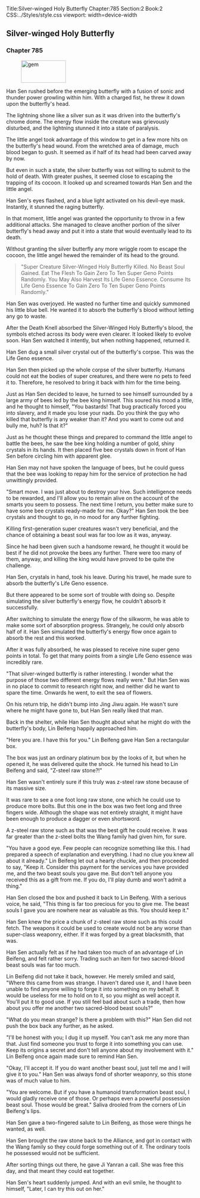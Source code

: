 Title:Silver-winged Holy Butterfly 
Chapter:785 
Section:2 
Book:2 
CSS:../Styles/style.css 
viewport: width=device-width
  
## Silver-winged Holy Butterfly
### Chapter 785 
<figure>
	<img src="../Images/gem.gif" alt="gem" id="gem" width="120" height="60" />
</figure>
  

  
  Han Sen rushed before the emerging butterfly with a fusion of sonic and thunder power growling within him. With a charged fist, he threw it down upon the butterfly's head.

The lightning shone like a silver sun as it was driven into the butterfly's chrome dome. The energy flow inside the creature was grievously disturbed, and the lightning stunned it into a state of paralysis.

The little angel took advantage of this window to get in a few more hits on the butterfly's head wound. From the wretched area of damage, much blood began to gush. It seemed as if half of its head had been carved away by now.

But even in such a state, the silver butterfly was not willing to submit to the hold of death. With greater pushes, it seemed close to escaping the trapping of its cocoon. It looked up and screamed towards Han Sen and the little angel.

Han Sen's eyes flashed, and a blue light activated on his devil-eye mask. Instantly, it stunned the raging butterfly.

In that moment, little angel was granted the opportunity to throw in a few additional attacks. She managed to cleave another portion of the silver butterfly's head away and put it into a state that would eventually lead to its death.

Without granting the silver butterfly any more wriggle room to escape the cocoon, the little angel hewed the remainder of its head to the ground.

> "Super Creature Silver-Winged Holy Butterfly Killed. No Beast Soul Gained. Eat The Flesh To Gain Zero To Ten Super Geno Points Randomly. You May Also Harvest Its Life Geno Essence. Consume Its Life Geno Essence To Gain Zero To Ten Super Geno Points Randomly."

Han Sen was overjoyed. He wasted no further time and quickly summoned his little blue bell. He wanted it to absorb the butterfly's blood without letting any go to waste.

After the Death Knell absorbed the Silver-Winged Holy Butterfly's blood, the symbols etched across its body were even clearer. It looked likely to evolve soon. Han Sen watched it intently, but when nothing happened, returned it.

Han Sen dug a small silver crystal out of the butterfly's corpse. This was the Life Geno essence.

Han Sen then picked up the whole corpse of the silver butterfly. Humans could not eat the bodies of super creatures, and there were no pets to feed it to. Therefore, he resolved to bring it back with him for the time being.

Just as Han Sen decided to leave, he turned to see himself surrounded by a large army of bees led by the bee king himself. This soured his mood a little, and he thought to himself, "You bastards! That bug practically forced you into slavery, and it made you lose your nads. Do you think the guy who killed that butterfly is any weaker than it? And you want to come out and bully me, huh? Is that it?"

Just as he thought these things and prepared to command the little angel to battle the bees, he saw the bee king holding a number of gold, shiny crystals in its hands. It then placed five bee crystals down in front of Han Sen before circling him with apparent glee.

Han Sen may not have spoken the language of bees, but he could guess that the bee was looking to repay him for the service of protection he had unwittingly provided.

"Smart move. I was just about to destroy your hive. Such intelligence needs to be rewarded, and I'll allow you to remain alive on the account of the smarts you seem to possess. The next time I return, you better make sure to have some bee crystals ready-made for me. Okay?" Han Sen took the bee crystals and thought to go, in no mood for any further fighting.

Killing first-generation super creatures wasn't very beneficial, and the chance of obtaining a beast soul was far too low as it was, anyway.

Since he had been given such a handsome reward, he thought it would be best if he did not provoke the bees any further. There were too many of them, anyway, and killing the king would have proved to be quite the challenge.

Han Sen, crystals in hand, took his leave. During his travel, he made sure to absorb the butterfly's Life Geno essence.

But there appeared to be some sort of trouble with doing so. Despite simulating the silver butterfly's energy flow, he couldn't absorb it successfully.

After switching to simulate the energy flow of the silkworm, he was able to make some sort of absorption progress. Strangely, he could only absorb half of it. Han Sen simulated the butterfly's energy flow once again to absorb the rest and this worked.

After it was fully absorbed, he was pleased to receive nine super geno points in total. To get that many points from a single Life Geno essence was incredibly rare.

"That silver-winged butterfly is rather interesting. I wonder what the purpose of those two different energy flows really were." But Han Sen was in no place to commit to research right now, and neither did he want to spare the time. Onwards he went, to exit the sea of flowers.

On his return trip, he didn't bump into Jing Jiwu again. He wasn't sure where he might have gone to, but Han Sen really liked that man.

Back in the shelter, while Han Sen thought about what he might do with the butterfly's body, Lin Beifeng happily approached him.

"Here you are. I have this for you." Lin Beifeng gave Han Sen a rectangular box.

The box was just an ordinary platinum box by the looks of it, but when he opened it, he was delivered quite the shock. He turned his head to Lin Beifeng and said, "Z-steel raw stone?!"

Han Sen wasn't entirely sure if this truly was z-steel raw stone because of its massive size.

It was rare to see a one foot long raw stone, one which he could use to produce more bolts. But this one in the box was two feet long and three fingers wide. Although the shape was not entirely straight, it might have been enough to produce a dagger or even shortsword.

A z-steel raw stone such as that was the best gift he could receive. It was far greater than the z-steel bolts the Wang family had given him, for sure.

"You have a good eye. Few people can recognize something like this. I had prepared a speech of explanation and everything. I had no clue you knew all about it already." Lin Beifeng let out a hearty chuckle, and then proceeded to say, "Keep it. Consider this payment for the services you have provided me, and the two beast souls you gave me. But don't tell anyone you received this as a gift from me. If you do, I'll play dumb and won't admit a thing."

Han Sen closed the box and pushed it back to Lin Beifeng. With a serious voice, he said, "This thing is far too precious for you to give me. The beast souls I gave you are nowhere near as valuable as this. You should keep it."

Han Sen knew the price a chunk of z-steel raw stone such as this could fetch. The weapons it could be used to create would not be any worse than super-class weaponry, either. If it was forged by a great blacksmith, that was.

Han Sen actually felt as if he had taken too much of an advantage of Lin Beifeng, and felt rather sorry. Trading such an item for two sacred-blood beast souls was far too much.

Lin Beifeng did not take it back, however. He merely smiled and said, "Where this came from was strange. I haven't dared use it, and I have been unable to find anyone willing to forge it into something on my behalf. It would be useless for me to hold on to it, so you might as well accept it. You'll put it to good use. If you still feel bad about such a trade, then how about you offer me another two sacred-blood beast souls?"

"What do you mean strange? Is there a problem with this?" Han Sen did not push the box back any further, as he asked.

"I'll be honest with you; I dug it up myself. You can't ask me any more than that. Just find someone you trust to forge it into something you can use. Keep its origins a secret and don't tell anyone about my involvement with it." Lin Beifeng once again made sure to remind Han Sen.

"Okay, I'll accept it. If you do want another beast soul, just tell me and I will give it to you." Han Sen was always fond of shorter weaponry, so this stone was of much value to him.

"You are welcome. But if you have a humanoid transformation beast soul, I would gladly receive one of those. Or perhaps even a powerful possession beast soul. Those would be great." Saliva drooled from the corners of Lin Beifeng's lips.

Han Sen gave a two-fingered salute to Lin Beifeng, as those were things he wanted, as well.

Han Sen brought the raw stone back to the Alliance, and got in contact with the Wang family so they could forge something out of it. The ordinary tools he possessed would not be sufficient.

After sorting things out there, he gave Ji Yanran a call. She was free this day, and that meant they could eat together.

Han Sen's heart suddenly jumped. And with an evil smile, he thought to himself, "Later, I can try this out on her."
